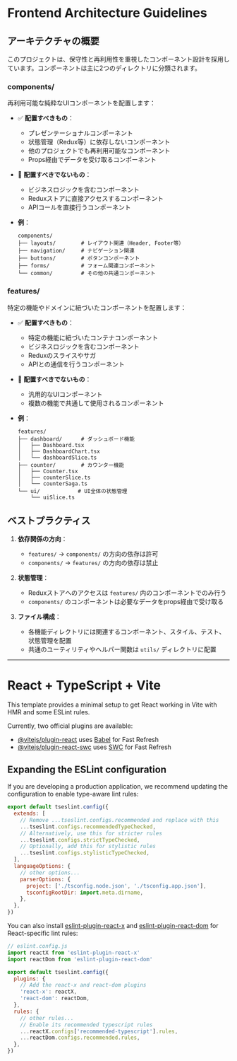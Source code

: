 # Frontend Architecture Guidelines

## アーキテクチャの概要

このプロジェクトは、保守性と再利用性を重視したコンポーネント設計を採用しています。コンポーネントは主に2つのディレクトリに分類されます。

### components/

再利用可能な純粋なUIコンポーネントを配置します：

- ✅ **配置すべきもの**：
  - プレゼンテーショナルコンポーネント
  - 状態管理（Redux等）に依存しないコンポーネント
  - 他のプロジェクトでも再利用可能なコンポーネント
  - Props経由でデータを受け取るコンポーネント
  
- 🚫 **配置すべきでないもの**：
  - ビジネスロジックを含むコンポーネント
  - Reduxストアに直接アクセスするコンポーネント
  - APIコールを直接行うコンポーネント

- **例**：
  ```
  components/
  ├── layouts/        # レイアウト関連（Header, Footer等）
  ├── navigation/     # ナビゲーション関連
  ├── buttons/        # ボタンコンポーネント
  ├── forms/          # フォーム関連コンポーネント
  └── common/         # その他の共通コンポーネント
  ```

### features/

特定の機能やドメインに紐づいたコンポーネントを配置します：

- ✅ **配置すべきもの**：
  - 特定の機能に紐づいたコンテナコンポーネント
  - ビジネスロジックを含むコンポーネント
  - Reduxのスライスやサガ
  - APIとの通信を行うコンポーネント

- 🚫 **配置すべきでないもの**：
  - 汎用的なUIコンポーネント
  - 複数の機能で共通して使用されるコンポーネント

- **例**：
  ```
  features/
  ├── dashboard/      # ダッシュボード機能
  │   ├── Dashboard.tsx
  │   ├── DashboardChart.tsx
  │   └── dashboardSlice.ts
  ├── counter/        # カウンター機能
  │   ├── Counter.tsx
  │   ├── counterSlice.ts
  │   └── counterSaga.ts
  └── ui/            # UI全体の状態管理
      └── uiSlice.ts
  ```

## ベストプラクティス

1. **依存関係の方向**：
   - `features/` → `components/` の方向の依存は許可
   - `components/` → `features/` の方向の依存は禁止

2. **状態管理**：
   - Reduxストアへのアクセスは `features/` 内のコンポーネントでのみ行う
   - `components/` のコンポーネントは必要なデータをprops経由で受け取る

3. **ファイル構成**：
   - 各機能ディレクトリには関連するコンポーネント、スタイル、テスト、状態管理を配置
   - 共通のユーティリティやヘルパー関数は `utils/` ディレクトリに配置

---

# React + TypeScript + Vite

This template provides a minimal setup to get React working in Vite with HMR and some ESLint rules.

Currently, two official plugins are available:

- [@vitejs/plugin-react](https://github.com/vitejs/vite-plugin-react/blob/main/packages/plugin-react/README.md) uses [Babel](https://babeljs.io/) for Fast Refresh
- [@vitejs/plugin-react-swc](https://github.com/vitejs/vite-plugin-react-swc) uses [SWC](https://swc.rs/) for Fast Refresh

## Expanding the ESLint configuration

If you are developing a production application, we recommend updating the configuration to enable type-aware lint rules:

```js
export default tseslint.config({
  extends: [
    // Remove ...tseslint.configs.recommended and replace with this
    ...tseslint.configs.recommendedTypeChecked,
    // Alternatively, use this for stricter rules
    ...tseslint.configs.strictTypeChecked,
    // Optionally, add this for stylistic rules
    ...tseslint.configs.stylisticTypeChecked,
  ],
  languageOptions: {
    // other options...
    parserOptions: {
      project: ['./tsconfig.node.json', './tsconfig.app.json'],
      tsconfigRootDir: import.meta.dirname,
    },
  },
})
```

You can also install [eslint-plugin-react-x](https://github.com/Rel1cx/eslint-react/tree/main/packages/plugins/eslint-plugin-react-x) and [eslint-plugin-react-dom](https://github.com/Rel1cx/eslint-react/tree/main/packages/plugins/eslint-plugin-react-dom) for React-specific lint rules:

```js
// eslint.config.js
import reactX from 'eslint-plugin-react-x'
import reactDom from 'eslint-plugin-react-dom'

export default tseslint.config({
  plugins: {
    // Add the react-x and react-dom plugins
    'react-x': reactX,
    'react-dom': reactDom,
  },
  rules: {
    // other rules...
    // Enable its recommended typescript rules
    ...reactX.configs['recommended-typescript'].rules,
    ...reactDom.configs.recommended.rules,
  },
})
